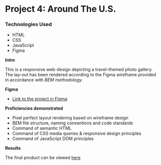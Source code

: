 # Project 4: Around The U.S.

### Technologies Used
* HTML
* CSS
* JavaScript
* Figma 

**Intro**

This is a responsive web-design depicting a travel-themed photo gallery.  The lay-out has been rendered according to the Figma wireframe provided in accordance with *BEM methodology*.  

**Figma**

* [Link to the project in Figma](https://www.figma.com/file/mUgu8OSHWE0M6p6vfwmdu9/Sprint-4-Around-The-U.S.-desktop-mobile?node-id=0%3A1)

**Proficiencies demonstrated** 

* Pixel perfect layout rendering based on wireframe design
* BEM file structure, naming conventions and code standards
* Command of semantic HTML
* Command of CSS media queries & responsive design principles 
* Command of JavaScript DOM principles 

**Results**

The final product can be viewed [here](https://rosendopili.github.io/web_project_4/)
